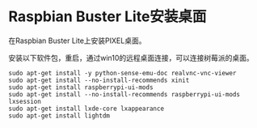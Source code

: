 # Raspbian Buster Lite安装桌面

在Raspbian Buster Lite上安装PIXEL桌面。

安装以下软件包，重启，通过win10的远程桌面连接，可以连接树莓派的桌面。

```shell
sudo apt-get install -y python-sense-emu-doc realvnc-vnc-viewer
sudo apt-get install --no-install-recommends xinit
sudo apt-get install raspberrypi-ui-mods
sudo apt-get install --no-install-recommends raspberrypi-ui-mods lxsession
sudo apt-get install lxde-core lxappearance
sudo apt-get install lightdm
```